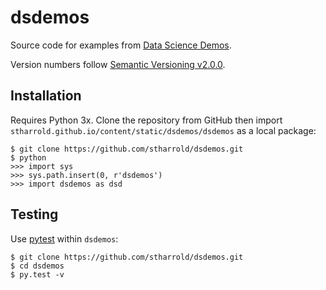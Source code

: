 # dsdemos

Source code for examples from [Data Science Demos](https://stharrold.github.io).

Version numbers follow [Semantic Versioning v2.0.0](http://semver.org/spec/v2.0.0.html).

## Installation

Requires Python 3x. Clone the repository from GitHub then import `stharrold.github.io/content/static/dsdemos/dsdemos` as a local package:
```
$ git clone https://github.com/stharrold/dsdemos.git
$ python
>>> import sys
>>> sys.path.insert(0, r'dsdemos')
>>> import dsdemos as dsd
```

## Testing

Use [pytest](http://pytest.org/) within `dsdemos`:
```
$ git clone https://github.com/stharrold/dsdemos.git
$ cd dsdemos
$ py.test -v
```
